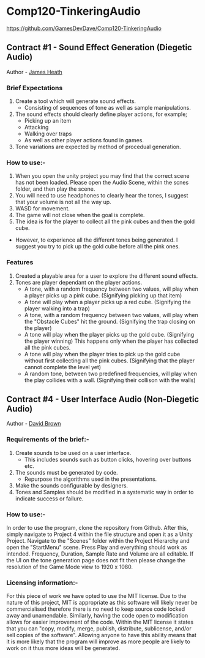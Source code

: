 # Comp120-TinkeringAudio
https://github.com/GamesDevDave/Comp120-TinkeringAudio
## Contract #1 - Sound Effect Generation (Diegetic Audio)
Author - [James Heath](https://github.com/Heathage)

### Brief Expectations
1. Create a tool which will generate sound effects.
      - Consisting of sequences of tone as well as sample manipulations.
2. The sound effects should clearly define player actions, for example;
      - Picking up an item
      - Attacking
      - Walking over traps
      - As well as other player actions found in games.
3. Tone variations are expected by method of procedual generation.

### How to use:-
1. When you open the unity project you may find that the correct scene has not been loaded. Please open the Audio Scene, within the scnes folder, and then play the scene. 
2. You will need to use headphones to clearly hear the tones, I suggest that your volume is not all the way up. 
3. WASD for movement. 
4. The game will not close when the goal is complete. 
5. The idea is for the player to collect all the pink cubes and then the gold cube. 
- However, to experience all the different tones being generated. I suggest you try to pick up the gold cube before all the pink ones.  

### Features
1. Created a playable area for a user to explore the different sound effects.
2. Tones are player dependant on the player actions.
      - A tone, with a random frequency between two values, will play when a player picks up a pink cube. (Signifying picking up that item)
      - A tone will play when a player picks up a red cube. (Signifying the player walking into a trap)
      - A tone, with a random frequency between two values, will play when the "Obstacle Cubes" hit the ground. (Signifying the trap closing on the player)
      - A tone will play when the player picks up the gold cube. (Signifying the player winning) This happens only when the player has collected all the pink cubes. 
      - A tone will play when the player tries to pick up the gold cube without first collecting all the pink cubes. (Signifying that the player cannot complete the level yet)
      - A  random tone, between two predefined frequencies, will play when the play collides with a wall. (Signifying their collison with the walls)

## Contract #4 - User Interface Audio (Non-Diegetic Audio)
Author - [David Brown](https://github.com/GamesDevDave)
### Requirements of the brief:-
1. Create sounds to be used on a user interface.
      - This includes sounds such as button clicks, hovering over buttons etc.
2. The sounds must be generated by code.
      - Repurpose the algorithms used in the presentations.
3. Make the sounds configurable by designers.
4. Tones and Samples should be modified in a systematic way in order to indicate success or failure.
### How to use:-
In order to use the program, clone the repository from Github. After this, simply navigate to Project 4 within the file structure and open it as a Unity Project. Navigate to the "Scenes" folder within the Project Hierarchy and open the "StartMenu" scene. Press Play and everything should work as intended. Frequency, Duration, Sample Rate and Volume are all editable. If the UI on the tone generation page does not fit then please change the resolution of the Game Mode view to 1920 x 1080.
### Licensing information:-
For this piece of work we have opted to use the MIT license. Due to the nature of this project, MIT is appropriate as this software will likely never be commercialised therefore there is no need to keep source code locked away and unamendable. Similarly, having the code open to modification allows for easier improvement of the code. Within the MIT license it states that you can "copy, modify, merge, publish, distribute, sublicense, and/or sell copies of the software". Allowing anyone to have this ability means that it is more likely that the program will improve as more people are likely to work on it thus more ideas will be generated. 
